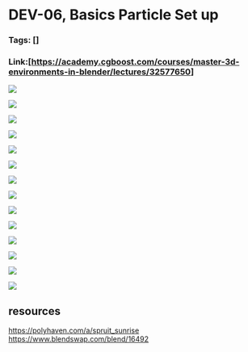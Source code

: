 # DEV-06, Basics Particle Set up
### Tags: []
### Link:[<https://academy.cgboost.com/courses/master-3d-environments-in-blender/lectures/32577650>]

![](../images/DEV-06/DEV-06-A1.png)

![](../images/DEV-06/DEV-06-A2.png)

![](../images/DEV-06/DEV-06-A3.png)

![](../images/DEV-06/DEV-06-A4.png)

![](../images/DEV-06/DEV-06-A5.png)

![](../images/DEV-06/DEV-06-A6.png)

![](../images/DEV-06/DEV-06-A7.png)

![](../images/DEV-06/DEV-06-A8.png)

![](../images/DEV-06/DEV-06-A9.png)

![](../images/DEV-06/DEV-06-A10.png)

![](../images/DEV-06/DEV-06-A11.png)

![](../images/DEV-06/DEV-06-A12.png)

![](../images/DEV-06/DEV-06-A13.png)

![](../images/DEV-06/DEV-06-A14.png)

## resources
<https://polyhaven.com/a/spruit_sunrise>
<https://www.blendswap.com/blend/16492>
